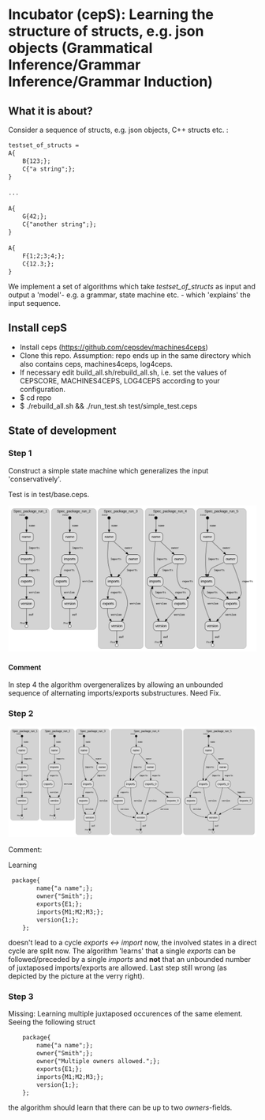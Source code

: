 # Incubator (cepS): Learning the structure of structs, e.g. json objects (Grammatical Inference/Grammar Inference/Grammar Induction)

## What it is about?

Consider a sequence of structs, e.g. json objects, C++ structs etc. :

```
testset_of_structs = 
A{
    B{123;};
    C{"a string";};
}

...

A{
    G{42;};
    C{"another string";};
}

A{
    F{1;2;3;4;};
    C{12.3;};
}
```

We implement a set of algorithms which take  *testset_of_structs* as input and output a 'model'- e.g. a grammar, state machine etc. - which 'explains' the input sequence.


## Install cepS

- Install ceps (https://github.com/cepsdev/machines4ceps)
- Clone this repo. Assumption: repo ends up in the same directory which also contains ceps, machines4ceps, log4ceps.
- If necessary edit build_all.sh/rebuild_all.sh, i.e. set the values of CEPSCORE, MACHINES4CEPS, LOG4CEPS according to your configuration.
- $ cd repo
- $ ./rebuild_all.sh && ./run_test.sh test/simple_test.ceps

## State of development

### Step 1

Construct a simple state machine which generalizes the input 'conservatively'. 

Test is in test/base.ceps.

![](img/status_implementation.png)

#### Comment

In step 4 the algorithm overgeneralizes by allowing an unbounded sequence of alternating imports/exports substructures. Need Fix.

### Step 2

![](img/status_implementation_step2.png)

Comment:

Learning 
```
 package{
        name{"a name";};
        owner{"Smith";};
        exports{E1;};
        imports{M1;M2;M3;};
        version{1;};
    };

```
doesn't lead to a cycle *exports <-> import* now, the involved states in a direct cycle are split now. The algorithm 'learns' that a single *exports* can be followed/preceded by a single *imports* and __not__ that an unbounded number of juxtaposed imports/exports are allowed. Last step still wrong (as depicted by 
the picture at the verry right).

### Step 3

Missing: Learning multiple juxtaposed occurences of the same element. Seeing the following struct

```
    package{
        name{"a name";};
        owner{"Smith";};
        owner{"Multiple owners allowed.";};
        exports{E1;};
        imports{M1;M2;M3;};
        version{1;};
    };
```

the algorithm should learn that there can be up to two *owners*-fields.






